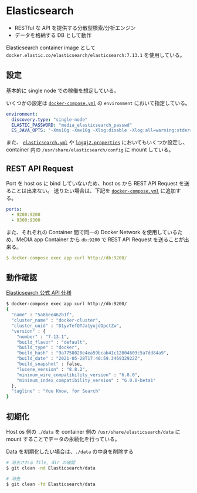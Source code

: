 # Elasticsearch

- RESTful な API を提供する分散型検索/分析エンジン
- データを格納する DB として動作

Elasticsearch container image として `docker.elastic.co/elasticsearch/elasticsearch:7.13.1` を使用している。

## 設定

基本的に single node での稼働を想定している。

いくつかの設定は [`docker-compose.yml`](../docker-compose.yml) の `environment` において指定している。

```yaml
environment:
  discovery.type: "single-node"
  ELASTIC_PASSWORD: "media_elasticsearch_passwd"
  ES_JAVA_OPTS: "-Xms16g -Xmx16g -Xlog:disable -Xlog:all=warning:stderr:utctime,level,tags -Xlog:gc=warning:stderr:utctime"
```

また、 [`elasticsearch.yml`](./elasticsearch.yml) や [`log4j2.properties`](log4j2.properties) においてもいくつか設定し、container 内の `/usr/share/elasticsearch/config` に mount している。

## REST API Request

Port を host os に bind していないため、host os から REST API Request を送ることは出来ない。
送りたい場合は、下記を [`docker-compose.yml`](../docker-compose.yml) に追加する。

```yaml
ports:
  - 9200:9200
  - 9300:9300
```

また、それぞれの Container 間で同一の Docker Network を使用しているため、MeDIA app Container から `db:9200` で REST API Request を送ることが出来る。

```yaml
$ docker-compose exec app curl http://db:9200/
```

## 動作確認

[Elasticsearch 公式 API 仕様](https://www.elastic.co/guide/en/elasticsearch/reference/master/docs.html)

```bash
$ docker-compose exec app curl http://db:9200/
{
  "name" : "5a8bee462b1f",
  "cluster_name" : "docker-cluster",
  "cluster_uuid" : "D1yvTefQTJa1yujdDpctZw",
  "version" : {
    "number" : "7.13.1",
    "build_flavor" : "default",
    "build_type" : "docker",
    "build_hash" : "9a7758028e4ea59bcab41c12004603c5a7dd84a9",
    "build_date" : "2021-05-28T17:40:59.346932922Z",
    "build_snapshot" : false,
    "lucene_version" : "8.8.2",
    "minimum_wire_compatibility_version" : "6.8.0",
    "minimum_index_compatibility_version" : "6.0.0-beta1"
  },
  "tagline" : "You Know, for Search"
}
```

## 初期化

Host os 側の `./data` を container 側の `/usr/share/elasticsearch/data` に mount することでデータの永続化を行っている。

Data を初期化したい場合は、`./data` の中身を削除する

```bash
# 消去される file, dir の確認
$ git clean -nd Elasticsearch/data

# 消去
$ git clean -fd Elasticsearch/data
```
